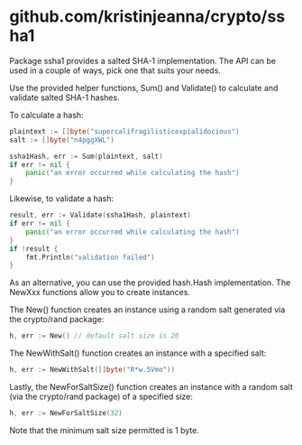 # github.com/kristinjeanna/crypto/ssha1

Package ssha1 provides a salted SHA-1 implementation. The API can be used
in a couple of ways, pick one that suits your needs.

Use the provided helper functions, Sum() and Validate() to calculate and
validate salted SHA-1 hashes.

To calculate a hash:

```go
plaintext := []byte("supercalifragilisticexpialidocious")
salt := []byte("n4pggXWL")

ssha1Hash, err := Sum(plaintext, salt)
if err != nil {
    panic("an error occurred while calculating the hash")
}
```

Likewise, to validate a hash:

```go
result, err := Validate(ssha1Hash, plaintext)
if err != nil {
    panic("an error occurred while calculating the hash")
}
if !result {
    fmt.Println("validation failed")
}
```

As an alternative, you can use the provided hash.Hash implementation. The
NewXxx functions allow you to create instances.

The New() function creates an instance using a random salt generated via the
crypto/rand package:

```go
h, err := New() // default salt size is 20
```

The NewWithSalt() function creates an instance with a specified salt:

```go
h, err := NewWithSalt([]byte("R*w.5Vmo"))
```

Lastly, the NewForSaltSize() function creates an instance with a random 
salt (via the crypto/rand package) of a specified size:

```go
h, err := NewForSaltSize(32)
```

Note that the minimum salt size permitted is 1 byte.
